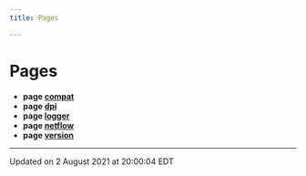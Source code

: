 ```yaml
---
title: Pages

---
```


# Pages




* **page [compat](localhost:1313/networking-ethernet-software/doca/pages/compat/#page-compat)** 
* **page [dpi](localhost:1313/networking-ethernet-software/doca/pages/doca/#page-doca)** 
* **page [logger](localhost:1313/networking-ethernet-software/doca/pages/logger/#page-logger)** 
* **page [netflow](localhost:1313/networking-ethernet-software/doca/pages/netflow/#page-netflow)** 
* **page [version](localhost:1313/networking-ethernet-software/doca/pages/version/#page-version)** 



-------------------------------

Updated on  2 August 2021 at 20:00:04 EDT
